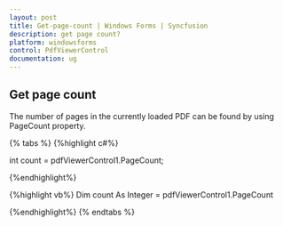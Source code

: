 ```yaml
---
layout: post
title: Get-page-count | Windows Forms | Syncfusion
description: get page count?
platform: windowsforms
control: PdfViewerControl
documentation: ug
---
```


## Get page count

The number of pages in the currently loaded PDF can be found by using PageCount property.


{% tabs %}
{%highlight c#%}

int count = pdfViewerControl1.PageCount;

{%endhighlight%}


{%highlight vb%}
Dim count As Integer = pdfViewerControl1.PageCount

{%endhighlight%}
{% endtabs %}
